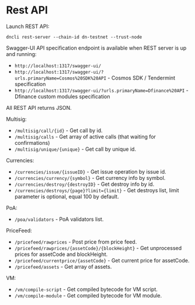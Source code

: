# Rest API

Launch REST API:

    dncli rest-server --chain-id dn-testnet --trust-node

Swagger-UI API specification endpoint is available when REST server is up and running:
* `http://localhost:1317/swagger-ui/` 
* `http://localhost:1317/swagger-ui/?urls.primaryName=Cosmos%20SDK%20API` - Cosmos SDK / Tendermint specification 
* `http://localhost:1317/swagger-ui/?urls.primaryName=Dfinance%20API`     - Dfinance custom modules specification 

All REST API returns JSON.

Multisig:

* `/multisig/call/{id}` - Get call by id.
* `/multisig/calls` - Get array of active calls (that waiting for confirmations)
* `/multisig/unique/{unique}` - Get call by unique id.

Currencies:

* `/currencies/issue/{issueID}` - Get issue operation by issue id.
* `/currencies/currency/{symbol}` - Get currency info by symbol.
* `/currencies/destroy/{destroyID}` - Get destroy info by id.
* `/currencies/destroys/{page}?limit={limit}` - Get destroys list, limit parameter is optional, equal 100 by default.

PoA:

* `/poa/validators` - PoA validators list.

PriceFeed:
* `/pricefeed/rawprices` - Post price from price feed.
* `/pricefeed/rawprices/{assetCode}/{blockHeight}` - Get unprocessed prices for assetCode and blockHeight.
* `/pricefeed/currentprice/{assetCode}` - Get current price for assetCode.
* `/pricefeed/assets` - Get array of assets.

VM:
* `/vm/compile-script` - Get compiled bytecode for VM script.
* `/vm/compile-module` - Get compiled bytecode for VM module.